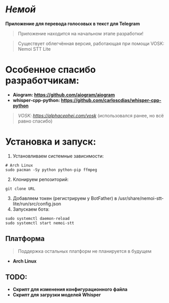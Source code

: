 # _Немой_
**Приложение для перевода голосовых в текст для Telegram**
> Приложение находится на начальном этапе разработки!

>Существует облегчённая версия, работающая при помощи VOSK: Nemoi STT Lite

# Особенное спасибо разработчикам:
- **Aiogram: https://github.com/aiogram/aiogram**
- **whisper-cpp-python: https://github.com/carloscdias/whisper-cpp-python**

> _VOSK: https://alphacephei.com/vosk_ (использовался ранее, но всё равно спасибо)

# Установка и запуск:
1. Установливаем системные зависимости:
```shell
# Arch Linux
sudo pacman -Sy python python-pip ffmpeg
```
2. Клонируем репозиторий:
```shell
git clone URL
```
3. Добавляем токен (регистрируем у BotFather) в /usr/share/nemoi-stt-lite/run/src/config.json
4. Запускаем бота:
```shell
sudo systemctl daemon-reload
sudo systemctl start nemoi-stt
```


## Платформа
> Поддержка остальных платформ не планируется в будущем
- **Arch Linux**

## TODO:
- **Скрипт для изменения конфигурационного файла**
- **Скрипт для загрузки моделей Whisper**
